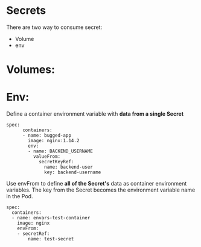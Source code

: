 # Secrets

There are two way to consume secret:

- Volume
- env



# Volumes:






# Env:

Define a container environment variable with **data from a single Secret** 

```
spec:
      containers:
      - name: bugged-app
        image: nginx:1.14.2
        env:
        - name: BACKEND_USERNAME
          valueFrom:
            secretKeyRef:
              name: backend-user
              key: backend-username

```

Use envFrom to define **all of the Secret's** data as container environment variables. The key from the Secret becomes the environment variable name in the Pod.

```
spec:
  containers:
  - name: envars-test-container
    image: nginx
    envFrom:
    - secretRef:
        name: test-secret

```